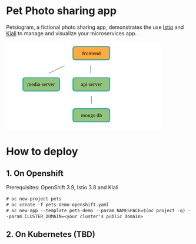 # Pet Photo sharing app
Petsiogram, a fictional photo sharing app, demonstrates the use [Istio](https://istio.io/) and [Kiali](https://kiali.org) to manage and visualize your microservices app.

![microservices diagam](Pets-demo.png)
# How to deploy
## 1. On Openshift 
Prerequisites: OpenShift 3.9, Istio 3.8 and Kiali
```
# oc new-project pets
# oc create -f pets-demo-openshift.yaml
# oc new-app --template pets-demo --param NAMESPACE=$(oc project -q) --param CLUSTER_DOMAIN=<your cluster's public domain>
```
## 2. On Kubernetes (TBD)
